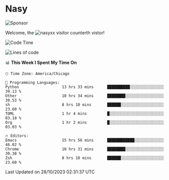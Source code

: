 # Nasy

<!--
<p align="center">
<img height="200" src="https://github-readme-stats.vercel.app/api?username=nasyxx&count_private=true&show_icons=true&theme=dracula&include_all_commits=true"/>
<img height="200" src="https://github-readme-stats.vercel.app/api/top-langs/?username=nasyxx&theme=dracula&hide=html,jupyter+notebook&count_private=true&show_icons=true"/>
</p>

  
----------------
-->

![Sponsor](https://img.shields.io/static/v1.svg?label=Sponsor&message=%E2%9D%A4&logo=GitHub&style=flat&color=pink)
 
Welcome, the ![nasyxx visitor counter](https://count.getloli.com/get/@nasyxx?theme=rule34)th vistor!
 
<!--START_SECTION:waka-->
![Code Time](http://img.shields.io/badge/Code%20Time-3%2C872%20hrs%201%20min-blue)

![Lines of code](https://img.shields.io/badge/From%20Hello%20World%20I%27ve%20Written-6.3%20million%20lines%20of%20code-blue)

📊 **This Week I Spent My Time On** 

```text
🕑︎ Time Zone: America/Chicago

💬 Programming Languages: 
Python                   13 hrs 33 mins      ██████████░░░░░░░░░░░░░░░   39.13 % 
Other                    10 hrs 34 mins      ████████░░░░░░░░░░░░░░░░░   30.53 % 
sh                       8 hrs 10 mins       ██████░░░░░░░░░░░░░░░░░░░   23.60 % 
TOML                     1 hr 4 mins         █░░░░░░░░░░░░░░░░░░░░░░░░   03.10 % 
Org                      1 hr 2 mins         █░░░░░░░░░░░░░░░░░░░░░░░░   03.03 % 

🔥 Editors: 
Emacs                    15 hrs 56 mins      ████████████░░░░░░░░░░░░░   46.02 % 
Chrome                   10 hrs 31 mins      ████████░░░░░░░░░░░░░░░░░   30.38 % 
Zsh                      8 hrs 10 mins       ██████░░░░░░░░░░░░░░░░░░░   23.60 % 
```


 Last Updated on 28/10/2023 02:31:37 UTC
<!--END_SECTION:waka-->

<!-- ![visitors](https://visitor-badge.laobi.icu/badge?page_id=nasyxx.nasyxx) -->
